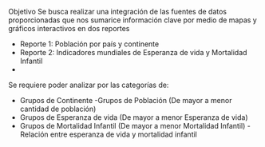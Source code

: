 Objetivo
Se busca realizar una integración de las fuentes de datos proporcionadas que nos sumarice información clave por medio de mapas y gráficos interactivos en dos reportes
- Reporte 1: Población por país y continente
- Reporte 2: Indicadores mundiales de Esperanza de vida y Mortalidad Infantil
- 
Se requiere poder analizar por las categorías de:
- Grupos de Continente
-Grupos de Población (De mayor a menor cantidad de población)
- Grupos de Esperanza de vida (De mayor a menor Esperanza de vida)
- Grupos de Mortalidad Infantil (De mayor a menor Mortalidad Infantil)
-Relación entre esperanza de vida y mortalidad infantil 

